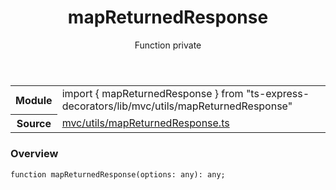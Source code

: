 <header class="symbol-info-header">    <h1 id="mapreturnedresponse">mapReturnedResponse</h1>    <label class="symbol-info-type-label function">Function</label>    <label class="api-type-label private">private</label>  </header>
<section class="symbol-info">      <table class="is-full-width">        <tbody>        <tr>          <th>Module</th>          <td>            <div class="lang-typescript">                <span class="token keyword">import</span> { mapReturnedResponse }                 <span class="token keyword">from</span>                 <span class="token string">"ts-express-decorators/lib/mvc/utils/mapReturnedResponse"</span>                            </div>          </td>        </tr>        <tr>          <th>Source</th>          <td>            <a href="https://romakita.github.io/ts-express-decorators/#//blob/v2.6.4/src/mvc/utils/mapReturnedResponse.ts#L0-L0">                mvc/utils/mapReturnedResponse.ts            </a>        </td>        </tr>                </tbody>      </table>    </section>

### Overview

<pre><code class="typescript-lang">function <span class="token function">mapReturnedResponse</span><span class="token punctuation">(</span>options<span class="token punctuation">:</span> <span class="token keyword">any</span><span class="token punctuation">)</span><span class="token punctuation">:</span> <span class="token keyword">any</span><span class="token punctuation">;</span></code></pre>
